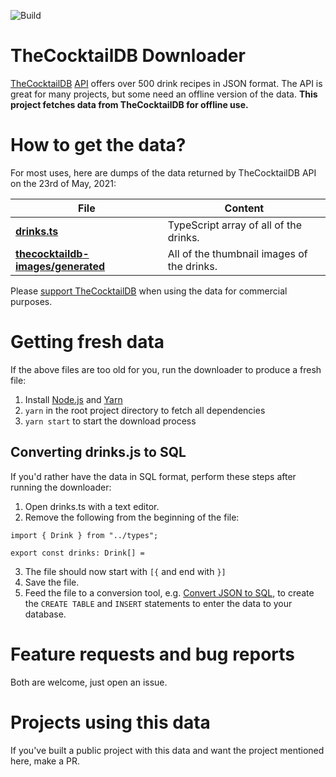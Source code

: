 ![Build](https://github.com/lauriharpf/thecocktaildb-downloader/actions/workflows/node.js.yml/badge.svg)

# TheCocktailDB Downloader

[TheCocktailDB](https://thecocktaildb.com/) [API](https://thecocktaildb.com/api.php) offers over 500 drink recipes in JSON format. The API is great for many projects, but some need an offline version of the data. **This project fetches data from TheCocktailDB for offline use.**

# How to get the data?

For most uses, here are dumps of the data returned by TheCocktailDB API on the 23rd of May, 2021:

| File                                                                                                                                    | Content                                    |
| --------------------------------------------------------------------------------------------------------------------------------------- | ------------------------------------------ |
| **[drinks.ts](https://raw.githubusercontent.com/lauriharpf/thecocktaildb-downloader/master/thecocktaildb/src/generated/drinks.ts)**     | TypeScript array of all of the drinks.     |
| **[thecocktaildb-images/generated](https://github.com/lauriharpf/thecocktaildb-downloader/tree/master/thecocktaildb-images/generated)** | All of the thumbnail images of the drinks. |

Please [support TheCocktailDB](https://www.patreon.com/thedatadb) when using the data for commercial purposes.

# Getting fresh data

If the above files are too old for you, run the downloader to produce a fresh file:

1. Install [Node.js](https://nodejs.org/en/) and [Yarn](https://classic.yarnpkg.com/en/docs/install)
1. `yarn` in the root project directory to fetch all dependencies
1. `yarn start` to start the download process

## Converting drinks.js to SQL

If you'd rather have the data in SQL format, perform these steps after running the downloader:

1. Open drinks.ts with a text editor.
2. Remove the following from the beginning of the file:

```
import { Drink } from "../types";

export const drinks: Drink[] =
```

3. The file should now start with `[{` and end with `}]`
4. Save the file.
5. Feed the file to a conversion tool, e.g. [Convert JSON to SQL](http://convertjson.com/json-to-sql.htm), to create the `CREATE TABLE` and `INSERT` statements to enter the data to your database.

# Feature requests and bug reports

Both are welcome, just open an issue.

# Projects using this data

If you've built a public project with this data and want the project mentioned here, make a PR.
